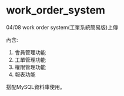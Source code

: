 # work_order_system
04/08 work order system(工單系統簡易版)上傳

內含:
1. 會員管理功能
2. 工單管理功能
3. 權限管理功能
4. 報表功能

搭配MySQL資料庫使用。
